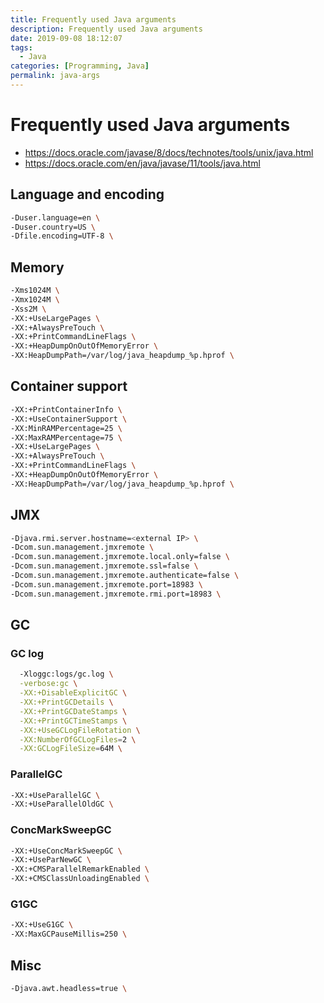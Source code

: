 ```yaml
---
title: Frequently used Java arguments
description: Frequently used Java arguments
date: 2019-09-08 18:12:07
tags:
  - Java
categories: [Programming, Java]
permalink: java-args
---
```


# Frequently used Java arguments
- https://docs.oracle.com/javase/8/docs/technotes/tools/unix/java.html
- https://docs.oracle.com/en/java/javase/11/tools/java.html

## Language and encoding

```bash
-Duser.language=en \
-Duser.country=US \
-Dfile.encoding=UTF-8 \
```

## Memory

```bash
-Xms1024M \
-Xmx1024M \
-Xss2M \
-XX:+UseLargePages \
-XX:+AlwaysPreTouch \
-XX:+PrintCommandLineFlags \
-XX:+HeapDumpOnOutOfMemoryError \
-XX:HeapDumpPath=/var/log/java_heapdump_%p.hprof \
```

## Container support

```bash
-XX:+PrintContainerInfo \
-XX:+UseContainerSupport \
-XX:MinRAMPercentage=25 \
-XX:MaxRAMPercentage=75 \
-XX:+UseLargePages \
-XX:+AlwaysPreTouch \
-XX:+PrintCommandLineFlags \
-XX:+HeapDumpOnOutOfMemoryError \
-XX:HeapDumpPath=/var/log/java_heapdump_%p.hprof \
```

## JMX

```bash
-Djava.rmi.server.hostname=<external IP> \
-Dcom.sun.management.jmxremote \
-Dcom.sun.management.jmxremote.local.only=false \
-Dcom.sun.management.jmxremote.ssl=false \
-Dcom.sun.management.jmxremote.authenticate=false \
-Dcom.sun.management.jmxremote.port=18983 \
-Dcom.sun.management.jmxremote.rmi.port=18983 \
```

## GC
### GC log

```bash
  -Xloggc:logs/gc.log \
  -verbose:gc \
  -XX:+DisableExplicitGC \
  -XX:+PrintGCDetails \
  -XX:+PrintGCDateStamps \
  -XX:+PrintGCTimeStamps \
  -XX:+UseGCLogFileRotation \
  -XX:NumberOfGCLogFiles=2 \
  -XX:GCLogFileSize=64M \
```

### ParallelGC
```bash
-XX:+UseParallelGC \
-XX:+UseParallelOldGC \
```

### ConcMarkSweepGC
```bash
-XX:+UseConcMarkSweepGC \
-XX:+UseParNewGC \
-XX:+CMSParallelRemarkEnabled \
-XX:+CMSClassUnloadingEnabled \
```

### G1GC
```bash
-XX:+UseG1GC \
-XX:MaxGCPauseMillis=250 \
```

## Misc

```bash
-Djava.awt.headless=true \
```

